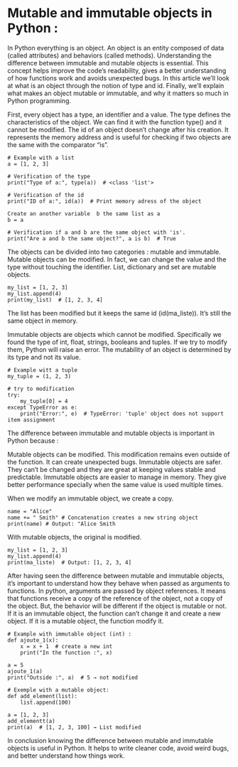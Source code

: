   # Mutable and immutable objects in Python :

In Python everything is an object. An object is an entity composed of data (called attributes) and behaviors (called methods). Understanding the difference between immutable and mutable objects is essential. This concept helps improve the code’s readability, gives a better understanding of how functions work and avoids unexpected bugs. In this article we’ll look at what is an object through the notion of type and id.  Finally, we’ll explain what makes an object mutable or immutable, and why it matters so much in Python programming.

First, every object has a type, an identifier and a value. The type defines the characteristics of the object. We can find it with the function type() and it cannot be modified. The id of an object doesn’t change after his creation. It represents the memory address and is useful for checking if two objects are the same with the comparator “is”.

```
# Example with a list
a = [1, 2, 3]
```
```
# Verification of the type
print("Type of a:", type(a))  # <class 'list'>
```
```
# Verification of the id
print("ID of a:", id(a))  # Print memory adress of the object
```
```
Create an another variable  b the same list as a
b = a
```
```
# Verification if a and b are the same object with 'is'.
print("Are a and b the same object?", a is b)  # True
```
The objects can be divided into two categories : mutable and immutable. Mutable objects can be modified. In fact, we can change the value and the type without touching the identifier. List, dictionary and set are mutable objects.

```
my_list = [1, 2, 3]
my_list.append(4)
print(my_list)  # [1, 2, 3, 4]
```

The list has been modified but it keeps the same id (id(ma_liste)). It’s still the same object in memory.

Immutable objects are objects which cannot be modified. Specifically we found the type of int, float, strings, booleans and tuples. If we try to modify them, Python will raise an error. The mutability of an object is determined by its type and not its value.

```
# Example witt a tuple
my_tuple = (1, 2, 3)

# try to modification
try:
    my_tuple[0] = 4
except TypeError as e:
    print("Error:", e)  # TypeError: 'tuple' object does not support item assignment
```

The difference between immutable and mutable objects is important in Python because : 

Mutable objects can be modified. This modification remains even outside of the function. It can create unexpected bugs. 
Immutable objects are safer. They can’t be changed and they are great at keeping values stable and predictable.
Immutable objects are easier to manage in memory. They give better performance specially when the same value is used multiple times. 

When we modify an immutable object, we create a copy. 

```
name = "Alice"
name += " Smith" # Concatenation creates a new string object
print(name) # Output: "Alice Smith
```
With mutable objects, the original is modified.
```
my_list = [1, 2, 3]
my_list.append(4)
print(ma_liste)  # Output: [1, 2, 3, 4]
```
After having seen the difference between mutable and immutable objects, it’s important to understand how they behave when passed as arguments to functions.
In python, arguments are passed by object references. It means that functions receive a copy of the reference of the object, not a copy of the object. But, the behavior will be different if the object is mutable or not. 
If it is an immutable object, the function can’t change it and create a new object. If it is a mutable object, the function modify it. 
```
# Example with immutable object (int) :
def ajoute_1(x):
    x = x + 1  # create a new int
    print("In the function :", x)

a = 5
ajoute_1(a)
print("Outside :", a)  # 5 → not modified
```

```
# Exemple with a mutable object: 
def add_element(list):
    list.append(100)

a = [1, 2, 3]
add_elementt(a)
print(a)  # [1, 2, 3, 100] → List modified
```
In conclusion knowing the difference between mutable and immutable objects is useful in Python. It helps to write cleaner code, avoid weird bugs, and better understand how things work. 
